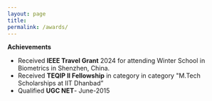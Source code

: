 ```yaml
---
layout: page
title: 
permalink: /awards/
---
```


**Achievements**
- Received **IEEE Travel Grant** 2024 for attending Winter School in Biometrics in Shenzhen, China.
- Received **TEQIP II Fellowship** in category in category "M.Tech Scholarships at IIT Dhanbad” 
- Qualified **UGC NET**- June-2015
 


 
